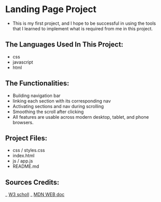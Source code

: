 # Landing Page Project

* This is my first project, and I hope to be successful in using the tools that I learned to implement what is required from me in this project.

## The Languages Used In This Project:

* css
* javascript
* html

## The Functionalities:

* Building navigation bar
* linking each section with its corresponding nav
* Activating sections and nav during scrolling
* Smoothing the scroll after clicking
* All features are usable across modern desktop, tablet, and phone browsers.

## Project Files:
* css / styles.css  
* index.html
* js / app.js
* README.md

## Sources Credits:
_ [W3 scholl](https://www.w3schools.com/)
_ [MDN WEB doc](https://developer.mozilla.org/en-US/)
